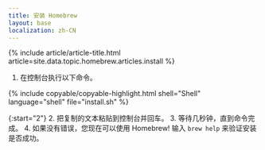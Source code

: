 ```yaml
---
title: 安装 Homebrew
layout: base
localization: zh-CN
---
```


{% include article/article-title.html
    article=site.data.topic.homebrew.articles.install
%}

1. 在控制台执行以下命令。

{% include copyable/copyable-highlight.html
  shell="Shell"
  language="shell"
  file="install.sh"
%}

{:start="2"}
2. 把复制的文本粘贴到控制台并回车。
3. 等待几秒钟，直到命令完成。
4. 如果没有错误，您现在可以使用 Homebrew! 输入 `brew help` 来验证安装是否成功。
